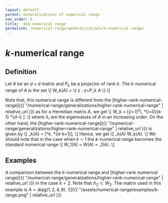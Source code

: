 ```yaml
---
layout: default
parent: Generalizations of numerical range
nav_order: 5
title:  $k$-numerical range
permalink: /numerical-range/generalizations/k-numerical-range/
---
```

# $k$-numerical range

## Definition

Let $A$ be an $d \times d$ matrix and $P_k$ be a projector of rank $k$.
The $k$-numerical range of $A$ is the set \\\[ W\_k(A) = \\{ z : z=P\_k
A \\} \\\]

Note that, this numerical range is different from the
[higher-rank-numerical-range]({{ "/numerical-range/generalizations/higher-rank-numerical-range" | relative_url }})
as for a Hermitian matrix $A$, we get \\\[ W\_k = \[*{i=1}<sup>k*i,
*{i=0}</sup>{k-1} *{d-i} \]. \\\] where $\lambda_i$ are the eigenvalues
of $A$ in an increasing order. On the other hand, the
[higher-rank-numerical-range]({{ "/numerical-range/generalizations/higher-rank-numerical-range" | relative_url }})
is given by \\\[ \_k(A) = \[*k, *{d-k+1}\], \\\] Hence, we get \\\[
\_k(A) W\_k(A). \\\] We should note that in the case when $k=1$ the
$k$-numerical range becomes the standard numerical range \\\[ W\_1(A) =
W(A) = \_1(A). \\\]

## Examples

A comparison between the k-numerical range and [higher-rank numerical
range]({{ "/numerical-range/generalizations/higher-rank-numerical-range" | relative_url }}) in
the case $k=2$. Note that $\Lambda_2 \subset W_2$. The matrix used in
this example is $A = \mathrm{diag}(1, 2, 4, 8)$.
![]({{ "/assets/numerical-range/examples/k-range.png" | relative_url }})
